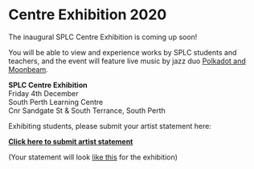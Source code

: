 # Centre Exhibition 2020

The inaugural SPLC Centre Exhibition is coming up soon!

You will be able to view and experience works by SPLC students and teachers, and the event will feature live music by jazz duo [Polkadot and Moonbeam](http://polkadotandmoonbeam.com.au).

**SPLC Centre Exhibition**  
Friday 4th December  
South Perth Learning Centre  
Cnr Sandgate St & South Terrance, South Perth

Exhibiting students, please submit your artist statement here:

**[Click here to submit artist statement](https://docs.google.com/forms/d/e/1FAIpQLSc3zWrGxpJrQuvi_T9NEmM1k1lB_ygEPUYuHCIt-prxu0vwfg/viewform)**

(Your statement will look [like this](http://splconline.org.au/exhibition2020/ArtistStatementSample.pdf) for the exhibition)
